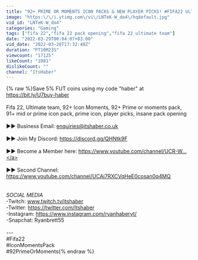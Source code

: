 ```yaml
---
title: "92+ PRIME OR MOMENTS ICON PACKS & NEW PLAYER PICKS! #FIFA22 ULTIMATE TEAM"
image: "https:\/\/i.ytimg.com\/vi\/LNTeK-W_do4\/hqdefault.jpg"
vid_id: "LNTeK-W_do4"
categories: "Gaming"
tags: ["fifa 22","fifa 22 pack opening","fifa 22 ultimate team"]
date: "2022-03-29T00:04:07+03:00"
vid_date: "2022-03-28T17:32:48Z"
duration: "PT10M23S"
viewcount: "17125"
likeCount: "1081"
dislikeCount: ""
channel: "ItsHaber"
---
```

{% raw %}Save 5% FUT coins using my code &quot;haber&quot; at <a rel="nofollow" target="blank" href="https://bit.ly/U7buy-haber">https://bit.ly/U7buy-haber</a> <br /><br />Fifa 22, Ultimate team, 92+ Icon Moments, 92+ Prime or moments pack, 91+ mid or prime icon pack, prime icon, player picks, insane pack opening<br /><br />►► Business Email: enquiries@itshaber.co.uk<br /><br />►► Join My Discord: <a rel="nofollow" target="blank" href="https://discord.gg/QHNtk9F">https://discord.gg/QHNtk9F</a><br /><br />►► Become a Member here: <a rel="nofollow" target="blank" href="https://www.youtube.com/channel/UCR-W...">https://www.youtube.com/channel/UCR-W...</a><br /><br />►► Second Channel: <br /><a rel="nofollow" target="blank" href="https://www.youtube.com/channel/UCAi7RXCVqHeE0cosan0q4MQ">https://www.youtube.com/channel/UCAi7RXCVqHeE0cosan0q4MQ</a><br /><br /><br />*SOCIAL MEDIA*<br />-Twitch: www.twitch.tv/itshaber<br />-Twitter: <a rel="nofollow" target="blank" href="https://twitter.com/Itshaber">https://twitter.com/Itshaber</a><br />-Instagram: <a rel="nofollow" target="blank" href="https://www.instagram.com/ryanhaberyt/">https://www.instagram.com/ryanhaberyt/</a><br />-Snapchat: Ryanbrett55<br /><br />---<br />#Fifa22<br />#IconMomentsPack<br />#92PrimeOrMoments{% endraw %}
